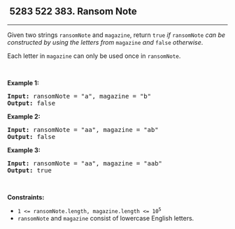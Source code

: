 <h2> 5283 522
383. Ransom Note</h2><hr><div><p>Given two strings <code>ransomNote</code> and <code>magazine</code>, return <code>true</code><em> if </em><code>ransomNote</code><em> can be constructed by using the letters from </em><code>magazine</code><em> and </em><code>false</code><em> otherwise</em>.</p>

<p>Each letter in <code>magazine</code> can only be used once in <code>ransomNote</code>.</p>

<p>&nbsp;</p>
<p><strong class="example">Example 1:</strong></p>
<pre><strong>Input:</strong> ransomNote = "a", magazine = "b"
<strong>Output:</strong> false
</pre><p><strong class="example">Example 2:</strong></p>
<pre><strong>Input:</strong> ransomNote = "aa", magazine = "ab"
<strong>Output:</strong> false
</pre><p><strong class="example">Example 3:</strong></p>
<pre><strong>Input:</strong> ransomNote = "aa", magazine = "aab"
<strong>Output:</strong> true
</pre>
<p>&nbsp;</p>
<p><strong>Constraints:</strong></p>

<ul>
	<li><code>1 &lt;= ransomNote.length, magazine.length &lt;= 10<sup>5</sup></code></li>
	<li><code>ransomNote</code> and <code>magazine</code> consist of lowercase English letters.</li>
</ul>
</div>